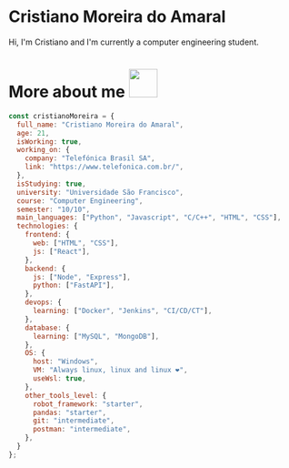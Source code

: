 # Cristiano Moreira do Amaral

Hi, I'm Cristiano and I'm currently a computer engineering student.

# More about me <img src="https://media.giphy.com/media/VgCDAzcKvsR6OM0uWg/giphy.gif" width="50">

```javascript
const cristianoMoreira = {
  full_name: "Cristiano Moreira do Amaral",
  age: 21,
  isWorking: true,
  working_on: {
    company: "Telefónica Brasil SA",
    link: "https://www.telefonica.com.br/",
  },
  isStudying: true,
  university: "Universidade São Francisco",
  course: "Computer Engineering",
  semester: "10/10",
  main_languages: ["Python", "Javascript", "C/C++", "HTML", "CSS"],
  technologies: {
    frontend: {
      web: ["HTML", "CSS"],
      js: ["React"],
    },
    backend: {
      js: ["Node", "Express"],
      python: ["FastAPI"],
    },
    devops: {
      learning: ["Docker", "Jenkins", "CI/CD/CT"],
    },
    database: {
      learning: ["MySQL", "MongoDB"],
    },
    OS: {
      host: "Windows",
      VM: "Always linux, linux and linux ❤",
      useWsl: true,
    },
    other_tools_level: {
      robot_framework: "starter",
      pandas: "starter",
      git: "intermediate",
      postman: "intermediate",
    },
  }
};
```
